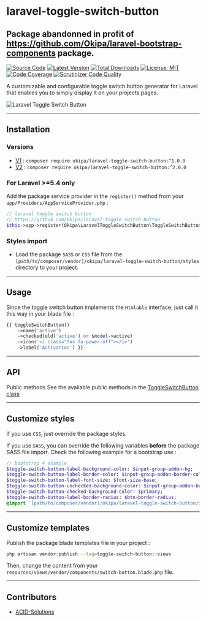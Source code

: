 # laravel-toggle-switch-button

## Package abandonned in profit of https://github.com/Okipa/laravel-bootstrap-components package.

[![Source Code](https://img.shields.io/badge/source-okipa/laravel--toggle--switch--button-blue.svg)](https://github.com/Okipa/laravel-toggle-switch-button)
[![Latest Version](https://img.shields.io/github/release/okipa/laravel-toggle-switch-button.svg?style=flat-square)](https://github.com/Okipa/laravel-toggle-switch-button/releases)
[![Total Downloads](https://img.shields.io/packagist/dt/okipa/laravel-toggle-switch-button.svg?style=flat-square)](https://packagist.org/packages/okipa/laravel-toggle-switch-button)
[![License: MIT](https://img.shields.io/badge/License-MIT-blue.svg)](https://opensource.org/licenses/MIT)
[![Code Coverage](https://scrutinizer-ci.com/g/Okipa/laravel-toggle-switch-button/badges/coverage.png?b=master)](https://scrutinizer-ci.com/g/Okipa/laravel-toggle-switch-button/?branch=master)
[![Scrutinizer Code Quality](https://scrutinizer-ci.com/g/Okipa/laravel-toggle-switch-button/badges/quality-score.png?b=master)](https://scrutinizer-ci.com/g/Okipa/laravel-toggle-switch-button/?branch=master)

A customizable and configurable toggle switch button generator for Laravel that enables you to simply display it on your projects pages.

![Laravel Toggle Switch Button](https://raw.githubusercontent.com/Okipa/laravel-toggle-switch-button/master/img/laravel-toggle-switch-button.png)

------------------------------------------------------------------------------------------------------------------------

## Installation

### Versions
- [V1](https://github.com/Okipa/laravel-toggle-switch-button/tree/v1) : `composer require okipa/laravel-toggle-switch-button:^1.0.0`
- [V2](https://github.com/Okipa/laravel-toggle-switch-button/tree/v2) : `composer require okipa/laravel-toggle-switch-button:^2.0.0`

### For Laravel >=5.4 only
Add the package service provider in the `register()` method from your `app/Providers/AppServiceProvider.php` :
```php
// laravel toggle switch button
// https://github.com/Okipa/laravel-toggle-switch-button
$this->app->register(Okipa\LaravelToggleSwitchButton\ToggleSwitchButtonServiceProvider::class);
```

### Styles import
- Load the package `SASS` or `CSS` file from the `[path/to/composer/vendor]/okipa/laravel-toggle-switch-button/styles` directory to your project.

------------------------------------------------------------------------------------------------------------------------

## Usage
Since the toggle switch button implements the `Htmlable` interface, just call it this way in your blade file :
```php
{{ toggleSwitchButton()
    ->name('active')
    ->checked(old('active') or $model->active)
    ->icon('<i class="fas fa-power-off"></i>')
    ->label('Activation') }}
```

------------------------------------------------------------------------------------------------------------------------

## API

Public methods
See the available public methods in the [ToggleSwitchButton class](https://github.com/Okipa/laravel-toggle-switch-button/blob/master/src/ToggleSwitchButton.php)

------------------------------------------------------------------------------------------------------------------------

## Customize styles
If you use `CSS`, just override the package styles.

If you use `SASS`, you can override the following variables **before** the package SASS file import. Check the following example for a bootstrap use :
```sass
// bootstrap 4 example
$toggle-switch-button-label-background-color: $input-group-addon-bg;
$toggle-switch-button-label-border-color: $input-group-addon-border-color;
$toggle-switch-button-label-font-size: $font-size-base;
$toggle-switch-button-unchecked-background-color: $input-group-addon-border-color;
$toggle-switch-button-checked-background-color: $primary;
$toggle-switch-button-label-border-radius: $btn-border-radius;
@import '[path/to/composer/vendor]/okipa/laravel-toggle-switch-button/styles/styles';
```

------------------------------------------------------------------------------------------------------------------------

## Customize templates
Publish the package blade templates file in your project :
```bash
php artisan vendor:publish --tag=toggle-switch-button::views
```
Then, change the content from your `resources/views/vendor/components/switch-button.blade.php` file.


------------------------------------------------------------------------------------------------------------------------

## Contributors

- [ACID-Solutions](https://github.com/ACID-Solutions)

